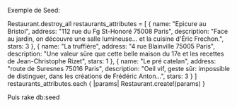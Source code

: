 Exemple de Seed:

Restaurant.destroy_all
restaurants_attributes = [
  {
    name:         "Epicure au Bristol",
    address:      "112 rue du Fg St-Honoré 75008 Paris",
    description:  "Face au jardin, on découvre une salle lumineuse... et la cuisine d'Éric Frechon.",
    stars:        3
  },
  {
    name:         "La truffière",
    address:      "4 rue Blainville 75005 Paris",
    description:  "Une valeur sûre que cette belle maison du 17e et les recettes de Jean-Christophe Rizet",
    stars:        1
  },
  {
    name:         "Le pré catelan",
    address:      "route de Suresnes 75016 Paris",
    description:  "Oeil vif, geste sûr: impossible de distinguer, dans les créations de Frédéric Anton...",
    stars:        3
  }
]
restaurants_attributes.each { |params| Restaurant.create!(params) }

Puis rake db:seed